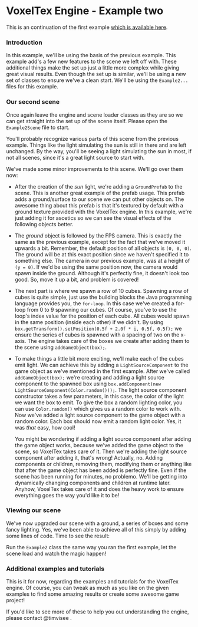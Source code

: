 # VoxelTex Engine - Example two
This is an continuation of the first example [which is available here](https://github.com/timvisee/KeyBarricade/tree/master/src/main/java/com/timvisee/voxeltex/example/example1#voxeltex-engine---example-one).



### Introduction
In this example, we'll be using the basis of the previous example.
This example add's a few new features to the scene we left off with.
These additional things make the set up just a little more complex while giving great visual results.
Even though the set up is similar, we'll be using a new set of classes to ensure we've a clean start.
We'll be using the `Example2...` files for this example.


### Our second scene
Once again leave the engine and scene loader classes as they are so we can get straight into the set up of the scene itself.
Please open the `Example2Scene` file to start.

You'll probably recognize various parts of this scene from the previous example.
Things like the light simulating the sun is still in there and are left unchanged.
By the way, you'll be seeing a light simulating the sun in most, if not all scenes, since it's a great light source to start with.

We've made some minor improvements to this scene. We'll go over them now:

* After the creation of the _sun_ light, we're adding a `GroundPrefab` to the scene.
  This is another great example of the prefab usage.
  This prefab adds a ground/surface to our scene we can put other objects on.
  The awesome thing about this prefab is that it's textured by default with a ground texture provided with the VoxelTex engine.
  In this example, we're just adding it for ascetics so we can see the visual effects of the following objects better.

* The _ground_ object is followed by the FPS camera.
  This is exactly the same as the previous example, except for the fact that we've moved it upwards a bit.
  Remember, the default position of all objects is `(0, 0, 0)`.
  The ground will be at this exact position since we haven't specified it to something else.
  The camera in our previous example, was at a height of `(y = 0)`.
  If we'd be using the same position now, the camera would spawn inside the ground.
  Although it's perfectly fine, it doesn't look too good.
  So, move it up a bit, and problem is covered!

* The next part is where we spawn a row of 10 cubes.
  Spawning a row of cubes is quite simple, just use the building blocks the Java programming language provides you, the `for-loop`.
  In this case we've created a for-loop from 0 to 9 spawning our cubes.
  Of course, you've to use the loop's index value for the position of each cube.
  All cubes would spawn in the same position (inside each other) if we didn't.
  By using `box.getTransform().setPosition(0.5f + 2.0f * i, 0.5f, 0.5f);` we ensure the series of cubes is spawned with a spacing of two on the x-axis.
  The engine takes care of the boxes we create after adding them to the scene using `addGameObject(box);`.

* To make things a little bit more exciting, we'll make each of the cubes emit light.
  We can achieve this by adding a `LightSourceComponent` to the game object as we've mentioned in the first example.
  After we've called `addGameObject(box);` we're creating and adding a light source component to the spawned box using
  `box.addComponent(new LightSourceComponent(Color.random()));`.
  The light source component constructor takes a few parameters, in this case, the color of the light we want the box to emit.
  To give the box a random lighting color, you can use `Color.random()` which gives us a random color to work with.
  Now we've added a light source component to the game object with a random color.
  Each box should now emit a random light color. Yes, it was _that_ easy, how cool!

  You might be wondering if adding a light source component after adding the game object works,
  because we've added the game object to the scene, so VoxelTex takes care of it.
  Then we're adding the light source component after adding it, that's wrong!
  Actually, no. Adding components or children, removing them, modifying them or anything like that after the game object has been added is perfectly fine.
  Even if the scene has been running for minutes, no problemo.
  We'll be getting into dynamically changing components and children at runtime later.
  Anyhow, VoxelTex takes care of it and does the heavy work to ensure everything goes the way you'd like it to be!



### Viewing our scene
We've now upgraded our scene with a ground, a series of boxes and some fancy lighting.
Yes, we've been able to achieve all of this simply by adding some lines of code.
Time to see the result:

Run the `Example2` class the same way you ran the first example, let the scene load and watch the magic happen!


### Additional examples and tutorials
This is it for now, regarding the examples and tutorials for the VoxelTex engine.
Of course, you can tweak as much as you like on the given examples to find some amazing results or create some awesome game project!

If you'd like to see more of these to help you out understanding the engine, please contact @timvisee .